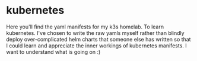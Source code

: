 # kubernetes

Here you'll find the yaml manifests for my k3s homelab. To learn kubernetes. I've chosen to write the raw yamls myself rather than blindly deploy over-complicated helm charts that someone else has written so that I could learn and appreciate the inner workings of kubernetes manifests. I want to understand what is going on :)
